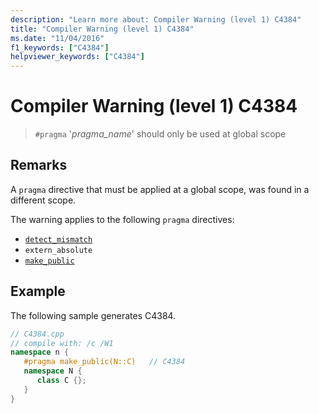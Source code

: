 ```yaml
---
description: "Learn more about: Compiler Warning (level 1) C4384"
title: "Compiler Warning (level 1) C4384"
ms.date: "11/04/2016"
f1_keywords: ["C4384"]
helpviewer_keywords: ["C4384"]
---
```

# Compiler Warning (level 1) C4384

> `#pragma` '*pragma_name*' should only be used at global scope

## Remarks

A `pragma` directive that must be applied at a global scope, was found in a different scope.

The warning applies to the following `pragma` directives:
* [`detect_mismatch`](../../preprocessor/detect-mismatch.md)
* `extern_absolute`
* [`make_public`](../../preprocessor/make-public.md)

## Example

The following sample generates C4384.

```cpp
// C4384.cpp
// compile with: /c /W1
namespace n {
   #pragma make_public(N::C)   // C4384
   namespace N {
      class C {};
   }
}
```
